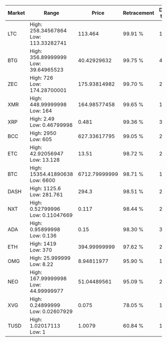 | Market | Range | Price| Retracement | Doubles to 50% |
| --- | --- | --- | --- | --- |
| LTC | High: 258.34567864<br />Low: 113.33282741 | 113.464 | 99.91 % | 1.64 |
| BTG | High: 356.89999999<br />Low: 39.64965523 | 40.42929632 | 99.75 % | 4.90 |
| ZEC | High: 726<br />Low: 174.28700001 | 175.93814982 | 99.70 % | 2.56 |
| XMR | High: 448.99999998<br />Low: 164 | 164.98577458 | 99.65 % | 1.86 |
| XRP | High: 2.49<br />Low: 0.46799998 | 0.481 | 99.36 % | 3.07 |
| BCC | High: 2950<br />Low: 605 | 627.33617795 | 99.05 % | 2.83 |
| ETC | High: 42.92056947<br />Low: 13.128 | 13.51 | 98.72 % | 2.07 |
| BTC | High: 15354.41890638<br />Low: 6600 | 6712.79999999 | 98.71 % | 1.64 |
| DASH | High: 1125.6<br />Low: 281.761 | 294.3 | 98.51 % | 2.39 |
| NXT | High: 0.52799996<br />Low: 0.11047669 | 0.117 | 98.44 % | 2.73 |
| ADA | High: 0.95899998<br />Low: 0.136 | 0.15 | 98.30 % | 3.65 |
| ETH | High: 1419<br />Low: 370 | 394.99999999 | 97.62 % | 2.26 |
| OMG | High: 25.999999<br />Low: 8.22 | 8.94811977 | 95.90 % | 1.91 |
| NEO | High: 167.99999998<br />Low: 44.99999977 | 51.04489561 | 95.09 % | 2.09 |
| XVG | High: 0.24899999<br />Low: 0.02607929 | 0.075 | 78.05 % | 1.83 |
| TUSD | High: 1.02017113<br />Low: 1 | 1.0079 | 60.84 % | 1.00 |

